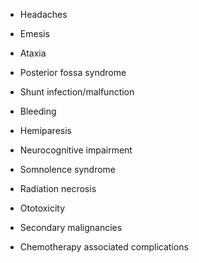 - Headaches

- Emesis

- Ataxia

- Posterior fossa syndrome

- Shunt infection/malfunction

- Bleeding

- Hemiparesis

- Neurocognitive impairment

- Somnolence syndrome

- Radiation necrosis

- Ototoxicity

- Secondary malignancies

- Chemotherapy associated complications